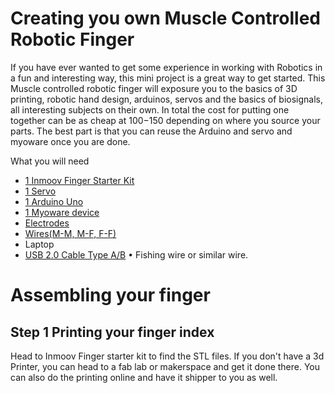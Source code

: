 # Creating you own Muscle Controlled Robotic Finger

If you have ever wanted to get some experience in working with Robotics in a fun and interesting way, this mini project is a great way to get started. This Muscle controlled robotic finger will exposure you to the basics of 3D printing, robotic hand design, arduinos, servos and the basics of biosignals, all interesting subjects on their own. In total the cost for putting one together can be as cheap at 100$-150$ depending on where you source your parts. The best part is that you can reuse the Arduino and servo  and myoware once you are done. 

What you will need
*	[1 Inmoov Finger Starter Kit](http://inmoov.fr/inmoov-stl-parts-viewer/?bodyparts=Finger-starter-kit)
*	[1 Servo](https://www.sparkfun.com/products/14760)
* [1 Arduino Uno](https://www.sparkfun.com/products/11021)
*	[1 Myoware device](https://www.sparkfun.com/products/13723)
*	[Electrodes](https://www.sparkfun.com/products/12969)
*	[Wires(M-M, M-F, F-F)](https://ar.banggood.com/3-IN-1-120pcs-10cm-Male-To-Female-Female-To-Female-Male-To-Male-Jumper-Cable-Dupont-Wire-For-Arduino-p-1054670.html?cur_warehouse=CN) 
*	Laptop
*	[USB 2.0 Cable Type A/B](https://store.arduino.cc/usa/usb-2-0-cable-type-a-b)
•	Fishing wire or similar wire.

# Assembling your finger

## Step 1 Printing your finger index

Head to Inmoov Finger starter kit to find the STL files. If you don't have a 3d Printer, you can head to a fab lab or makerspace and get it done there. You can also do the printing online and have it shipper to you as well. 
